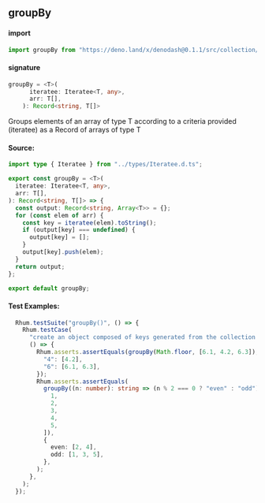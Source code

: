 
## groupBy

#### import
```typescript
import groupBy from "https://deno.land/x/denodash@0.1.1/src/collection/groupBy.ts"
```

#### signature
```typescript
groupBy = <T>(
      iteratee: Iteratee<T, any>,
      arr: T[],
    ): Record<string, T[]>
```

Groups elements of an array of type T according to a criteria provided (iteratee) as a Record of arrays of type T

#### Source:

```typescript
import type { Iteratee } from "../types/Iteratee.d.ts";

export const groupBy = <T>(
  iteratee: Iteratee<T, any>,
  arr: T[],
): Record<string, T[]> => {
  const output: Record<string, Array<T>> = {};
  for (const elem of arr) {
    const key = iteratee(elem).toString();
    if (output[key] === undefined) {
      output[key] = [];
    }
    output[key].push(elem);
  }
  return output;
};

export default groupBy;

```

#### Test Examples: 

```typescript
  Rhum.testSuite("groupBy()", () => {
    Rhum.testCase(
      "create an object composed of keys generated from the collection run through an iteratee",
      () => {
        Rhum.asserts.assertEquals(groupBy(Math.floor, [6.1, 4.2, 6.3]), {
          "4": [4.2],
          "6": [6.1, 6.3],
        });
        Rhum.asserts.assertEquals(
          groupBy((n: number): string => (n % 2 === 0 ? "even" : "odd"), [
            1,
            2,
            3,
            4,
            5,
          ]),
          {
            even: [2, 4],
            odd: [1, 3, 5],
          },
        );
      },
    );
  });
```

  